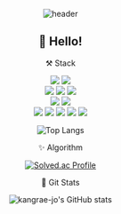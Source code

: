 <div align="center">

![header](https://capsule-render.vercel.app/api?type=Blur&color=a6e2a1&height=330&section=header&text=kangrae-jo&fontSize=40&fontColor=e9f0e9)


## 👋 Hello!

  
  ⚒️ Stack

<img src="https://img.shields.io/badge/Spring-6DB33F?style=for-the-badge&logo=Spring&logoColor=white">
<img src="https://img.shields.io/badge/SpringBoot-6DB33F?style=for-the-badge&logo=springboot&logoColor=white"> 
<br>
<img src="https://img.shields.io/badge/MySQL-4479A1?style=for-the-badge&logo=MySQL&logoColor=white"> 
<img src="https://img.shields.io/badge/JPA-59666C?style=for-the-badge&logo=Hibernate&logoColor=white"> 
<img src="https://img.shields.io/badge/Thymeleaf-005F0F?style=for-the-badge&logo=Thymeleaf&logoColor=white">
<br>
<img src="https://img.shields.io/badge/C++-00599C?style=for-the-badge&logo=cplusplus&logoColor=white"> 
<img src="https://img.shields.io/badge/Java-007396?style=for-the-badge&logo=OpenJDK&logoColor=white"/>
<br>
<img src="https://img.shields.io/badge/Koyeb-0F172A?style=for-the-badge&logo=koyeb&logoColor=white">
<img src="https://img.shields.io/badge/Aiven-DA1884?style=for-the-badge&logo=aiven&logoColor=white">
<img src="https://img.shields.io/badge/MySQL-4479A1?style=for-the-badge&logo=mysql&logoColor=white">
<img src="https://img.shields.io/badge/AWS-232F3E?style=for-the-badge&logo=amazonaws&logoColor=white">
<img src="https://img.shields.io/badge/AWS_RDS-527FFF?style=for-the-badge&logo=amazonaws&logoColor=white">

<br>

![Top Langs](https://github-readme-stats.vercel.app/api/top-langs/?username=kangrae-jo&layout=compact&theme=vue)

 ✨ Algorithm
 
[![Solved.ac Profile](http://mazassumnida.wtf/api/v2/generate_badge?boj=rae4098)](https://solved.ac/rae4098/)

 👀 Git Stats

![kangrae-jo's GitHub stats](https://github-readme-stats.vercel.app/api?username=kangrae-jo&show_icons=true&theme=vue)  

</div>

